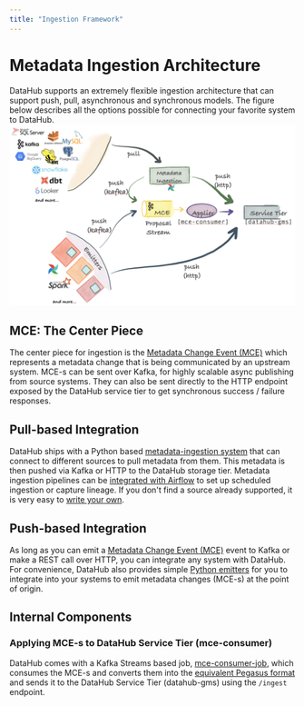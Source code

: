 ```yaml
---
title: "Ingestion Framework"
---
```


# Metadata Ingestion Architecture

DataHub supports an extremely flexible ingestion architecture that can support push, pull, asynchronous and synchronous models. 
The figure below describes all the options possible for connecting your favorite system to DataHub. 
![Ingestion Architecture](../imgs/ingestion-architecture.png)

## MCE: The Center Piece 

The center piece for ingestion is the [Metadata Change Event (MCE)] which represents a metadata change that is being communicated by an upstream system. 
MCE-s can be sent over Kafka, for highly scalable async publishing from source systems. They can also be sent directly to the HTTP endpoint exposed by the DataHub service tier to get synchronous success / failure responses. 

## Pull-based Integration

DataHub ships with a Python based [metadata-ingestion system](../../metadata-ingestion/README.md) that can connect to different sources to pull metadata from them. This metadata is then pushed via Kafka or HTTP to the DataHub storage tier. Metadata ingestion pipelines can be [integrated with Airflow](../../metadata-ingestion/README.md#lineage-with-airflow) to set up scheduled ingestion or capture lineage. If you don't find a source already supported, it is very easy to [write your own](../../metadata-ingestion/README.md#contributing).

## Push-based Integration

As long as you can emit a [Metadata Change Event (MCE)] event to Kafka or make a REST call over HTTP, you can integrate any system with DataHub. For convenience, DataHub also provides simple [Python emitters] for you to integrate into your systems to emit metadata changes (MCE-s) at the point of origin.

## Internal Components

### Applying MCE-s to DataHub Service Tier (mce-consumer)

DataHub comes with a Kafka Streams based job, [mce-consumer-job], which consumes the MCE-s and converts them into the [equivalent Pegasus format] and sends it to the DataHub Service Tier (datahub-gms) using the `/ingest` endpoint. 

[Metadata Change Event (MCE)]: ../what/mxe.md#metadata-change-event-mce
[Metadata Audit Event (MAE)]: ../what/mxe.md#metadata-audit-event-mae
[MAE]: ../what/mxe.md#metadata-audit-event-mae
[equivalent Pegasus format]: https://linkedin.github.io/rest.li/how_data_is_represented_in_memory#the-data-template-layer
[mce-consumer-job]: ../../metadata-jobs/mce-consumer-job
[Python emitters]: ../../metadata-ingestion/README.md#using-as-a-library


